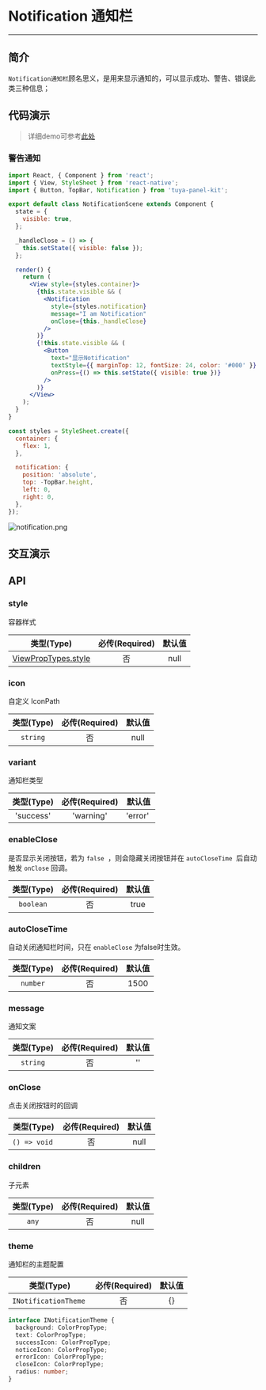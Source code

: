 # Notification 通知栏

---


<a name="FiWxF"></a>
## 简介

`Notification通知栏`顾名思义，是用来显示通知的，可以显示成功、警告、错误此类三种信息；


<a name="da441097"></a>
## 代码演示

> 详细demo可参考[此处](https://github.com/TuyaInc/tuya-panel-kit/tree/master/example/src/scenes)

<a name="77c3b6b8"></a>
### 警告通知

```jsx
import React, { Component } from 'react';
import { View, StyleSheet } from 'react-native';
import { Button, TopBar, Notification } from 'tuya-panel-kit';

export default class NotificationScene extends Component {
  state = {
    visible: true,
  };

  _handleClose = () => {
    this.setState({ visible: false });
  };

  render() {
    return (
      <View style={styles.container}>
        {this.state.visible && (
          <Notification
            style={styles.notification}
            message="I am Notification"
            onClose={this._handleClose}
          />
        )}
        {!this.state.visible && (
          <Button
            text="显示Notification"
            textStyle={{ marginTop: 12, fontSize: 24, color: '#000' }}
            onPress={() => this.setState({ visible: true })}
          />
        )}
      </View>
    );
  }
}

const styles = StyleSheet.create({
  container: {
    flex: 1,
  },

  notification: {
    position: 'absolute',
    top: -TopBar.height,
    left: 0,
    right: 0,
  },
});
```

![notification.png](https://airtake-public-data.oss-cn-hangzhou.aliyuncs.com/fe-static/tuya-docs/ec8decd9-d7a0-416c-85b6-3dfade812507.gif)

## 交互演示

<a name="API"></a>
## API

<a name="style"></a>
### style
容器样式

| 类型(Type) | 必传(Required) | 默认值 |
| :---: | :---: | :---: |
| [ViewPropTypes.style](https://facebook.github.io/react-native/docs/style) | 否 | null |

<a name="icon"></a>
### icon
自定义 IconPath

| 类型(Type) | 必传(Required) | 默认值 |
| :---: | :---: | :---: |
| `string` | 否 | null |

<a name="variant"></a>
### variant
通知栏类型

| 类型(Type) | 必传(Required) | 默认值 |
| :---: | :---: | :---: |
| 'success'|'warning'|'error'  | 否 | 'warning' |

<a name="enableClose"></a>
### enableClose

是否显示关闭按钮，若为 `false`  ，则会隐藏关闭按钮并在 `autoCloseTime`  后自动触发 `onClose` 回调。

| 类型(Type) | 必传(Required) | 默认值 |
| :---: | :---: | :---: |
| `boolean` | 否 | true |


<a name="autoCloseTime"></a>
### autoCloseTime
自动关闭通知栏时间，只在 `enableClose` 为false时生效。

| 类型(Type) | 必传(Required) | 默认值 |
| :---: | :---: | :---: |
| `number` | 否 | 1500 |


<a name="message"></a>
### message
通知文案

| 类型(Type) | 必传(Required) | 默认值 |
| :---: | :---: | :---: |
| `string` | 否 | '' |


<a name="onClose"></a>
### onClose
点击关闭按钮时的回调

| 类型(Type) | 必传(Required) | 默认值 |
| :---: | :---: | :---: |
| `() => void`  | 否 | null |



<a name="children"></a>
### children
子元素

| 类型(Type) | 必传(Required) | 默认值 |
| :---: | :---: | :---: |
| `any` | 否 | null |



<a name="theme"></a>
### theme
通知栏的主题配置<br />

| 类型(Type) | 必传(Required) | 默认值 |
| :---: | :---: | :---: |
| `INotificationTheme`  | 否 | {} |


```typescript
interface INotificationTheme {
  background: ColorPropType;
  text: ColorPropType;
  successIcon: ColorPropType;
  noticeIcon: ColorPropType;
  errorIcon: ColorPropType;
  closeIcon: ColorPropType;
  radius: number;
}
```
